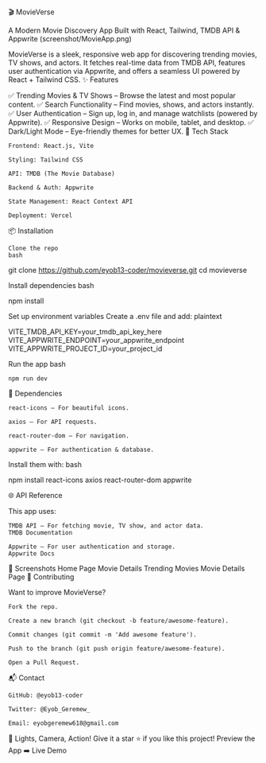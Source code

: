 🎬 MovieVerse

A Modern Movie Discovery App Built with React, Tailwind, TMDB API & Appwrite
(screenshot/MovieApp.png)

MovieVerse is a sleek, responsive web app for discovering trending movies, TV shows, and actors. It fetches real-time data from TMDB API, features user authentication via Appwrite, and offers a seamless UI powered by React + Tailwind CSS.
✨ Features

✅ Trending Movies & TV Shows – Browse the latest and most popular content.
✅ Search Functionality – Find movies, shows, and actors instantly.
✅ User Authentication – Sign up, log in, and manage watchlists (powered by Appwrite).
✅ Responsive Design – Works on mobile, tablet, and desktop.
✅ Dark/Light Mode – Eye-friendly themes for better UX.
🚀 Tech Stack

    Frontend: React.js, Vite

    Styling: Tailwind CSS

    API: TMDB (The Movie Database)

    Backend & Auth: Appwrite

    State Management: React Context API 

    Deployment: Vercel 

📦 Installation

    Clone the repo
    bash

git clone https://github.com/eyob13-coder/movieverse.git
cd movieverse

Install dependencies
bash

npm install

Set up environment variables
Create a .env file and add:
plaintext

VITE_TMDB_API_KEY=your_tmdb_api_key_here
VITE_APPWRITE_ENDPOINT=your_appwrite_endpoint
VITE_APPWRITE_PROJECT_ID=your_project_id

Run the app
bash

    npm run dev

🔧 Dependencies

    react-icons – For beautiful icons.

    axios – For API requests.

    react-router-dom – For navigation.

    appwrite – For authentication & database.

Install them with:
bash

npm install react-icons axios react-router-dom appwrite

🌐 API Reference

This app uses:

    TMDB API – For fetching movie, TV show, and actor data.
    TMDB Documentation

    Appwrite – For user authentication and storage.
    Appwrite Docs

📸 Screenshots
Home Page	Movie Details
Trending Movies	Movie Details Page
🤝 Contributing

Want to improve MovieVerse?

    Fork the repo.

    Create a new branch (git checkout -b feature/awesome-feature).

    Commit changes (git commit -m 'Add awesome feature').

    Push to the branch (git push origin feature/awesome-feature).

    Open a Pull Request.


📬 Contact

    GitHub: @eyob13-coder

    Twitter: @Eyob_Geremew_

    Email: eyobgeremew618@gmail.com


🎥 Lights, Camera, Action!
Give it a star ⭐ if you like this project!
Preview the App ➡️ Live Demo
